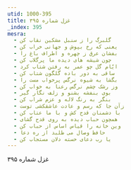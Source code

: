 ```yaml
---
utid: 1000-395
title: غزل شماره ۳۹۵
_index: 395
mesra:
  - گلبرگ را ز سنبل مشکین نقاب کن
  - یعنی که رخ بپوش و جهانی خراب کن
  - بفشان عرق ز چهره و اطراف باغ را
  - چون شیشه های دیده ما پرگلاب کن
  - ایّام گل چو عمر به رفتن شتاب کرد
  - ساقی به دور باده گلگون شتاب کن
  - بگشا به شیوه نرگس پرخواب مست را
  - وز رشک چشم نرگس رعنا به خواب کن
  - بوی بنفشه بشنو و زلف نگار گیر
  - بنگر به رنگ لاله و عزم شراب کن
  - زآن جا که رسم و عادت عاشقکشی توست
  - با دشمنان قدح کش و با ما عتاب کن
  - همچون حباب دیده به روی قدح گشای
  - وین خانه را قیاس اساس از حباب کن
  - حافظ وصال می طلبد از ره دعا
  - یا رب دعای خسته دلان مستجاب کن
---
```

غزل شماره ۳۹۵
